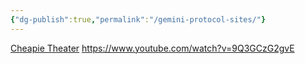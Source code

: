 ```yaml
---
{"dg-publish":true,"permalink":"/gemini-protocol-sites/"}
---
```


[Cheapie Theater](https://singletona082.flounder.online/)
https://www.youtube.com/watch?v=9Q3GCzG2gvE
